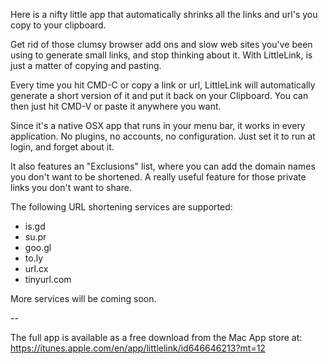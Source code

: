 Here is a nifty little app that automatically shrinks all the links and url's you copy to your clipboard.

Get rid of those clumsy browser add ons and slow web sites you've been using to generate small links, and stop thinking about it. With LittleLink, is just a matter of copying and pasting.

Every time you hit CMD-C or copy a link or url, LittleLink will automatically generate a short version of it and put it back on your Clipboard. You can then just hit CMD-V or paste it anywhere you want. 

Since it's a native OSX app that runs in your menu bar, it works in every application. No plugins, no accounts, no configuration. Just set it to run at login, and forget about it.

It also features an "Exclusions" list, where you can add the domain names you don't want to be shortened. A really useful feature for those private links you don't want to share.

The following URL shortening services are supported:

* is.gd
* su.pr
* goo.gl
* to.ly
* url.cx
* tinyurl.com

More services will be coming soon.

--

The full app is available as a free download from the Mac App store at: https://itunes.apple.com/en/app/littlelink/id646646213?mt=12
